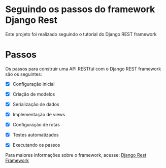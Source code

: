 # Seguindo os passos do framework Django Rest #
Este projeto foi realizado seguindo o tutorial do Django REST framework

# Passos #
Os passos para construir uma API RESTful com o Django REST framework são os seguintes:

- [x] Configuração inicial

- [x] Criação de modelos
 
- [x] Serialização de dados
 
- [x] Implementação de views

- [x] Configuração de rotas
- [x] Testes automatizados
- [x] Executando os passos

 
Para maiores informações sobre o framework, acesse:
[Django Rest Framework](https://www.django-rest-framework.org/)


